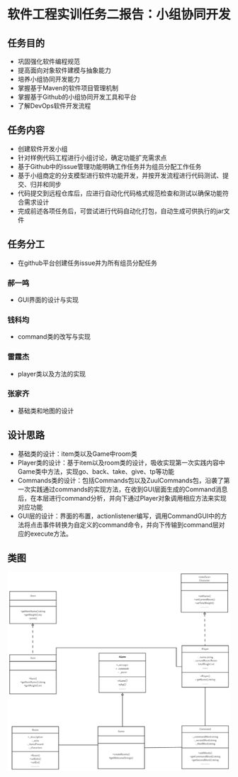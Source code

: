 # 软件工程实训任务二报告：小组协同开发

## 任务目的
* 巩固强化软件编程规范
* 提高面向对象软件建模与抽象能力
* 培养小组协同开发能力
* 掌握基于Maven的软件项目管理机制
* 掌握基于Github的小组协同开发工具和平台
* 了解DevOps软件开发流程

## 任务内容
* 创建软件开发小组
* 针对样例代码工程进行小组讨论，确定功能扩充需求点
* 基于Github中的issue管理功能明确工作任务并为组员分配工作任务
* 基于小组商定的分支模型进行软件功能开发，并按开发流程进行代码测试、提交、归并和同步
* 代码提交到远程仓库后，应进行自动化代码格式规范检查和测试以确保功能符合需求设计
* 完成前述各项任务后，可尝试进行代码自动化打包，自动生成可供执行的jar文件

## 任务分工
* 在github平台创建任务issue并为所有组员分配任务
### 郝一鸣
* GUI界面的设计与实现
### 钱科均
* command类的改写与实现
### 雷霆杰
* player类以及方法的实现
### 张家齐
* 基础类和地图的设计

## 设计思路
* 基础类的设计：item类以及Game中room类
* Player类的设计：基于item以及room类的设计，吸收实现第一次实践内容中Game类中方法，实现go、back、take、give、tp等功能
* Commands类的设计：包括Commands包以及ZuulCommands包，沿袭了第一次实践通过commands的实现方法，在收到GUI层面生成的Command消息后，在本层进行command分析，并向下通过Player对象调用相应方法来实现对应功能
* GUI层的设计：界面的布置，actionlistener编写，调用CommandGUI中的方法将点击事件转换为自定义的command命令，并向下传输到command层对应的execute方法。

## 类图
![UML类图](https://github.com/wutcst/sept2-duoduo/blob/da1d4a50e125ec0c5e96b85581bb1f39cdb5ce77/UML%E7%B1%BB%E5%9B%BE.png)
